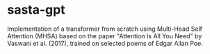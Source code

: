 # sasta-gpt
Implementation of a transformer from scratch using Multi-Head Self Attention (MHSA) based on the paper "Attention Is All You Need" by Vaswani et al. (2017), trained on selected poems of Edgar Allan Poe. 
